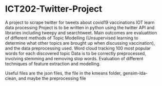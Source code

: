 # ICT202-Twitter-Project
A project to scrape twitter for tweets about covid19 vaccinations IOT learn data processing 
Project is to be written in python using the twitter API and libraries including tweepy and searchtweet. 
Main outcomes are evaluatition of different methods of Topic Modelling (Unsupervised learning to determine what other topics are brought up when discussing vaccination), and the data preprocessing used.
Word cloud tracking 100 most popular words for each discovered topic
Data is to be correctly preprocessed, involving stemming and removing stop words. 
Evaluation of different techniques of feature extraction and modelling. 

Useful files are the json files, the file in the kmeans folder,  gensim-lda-clean, and maybe the preprocessing file
